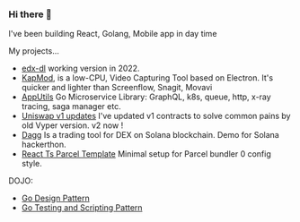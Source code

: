 ### Hi there 👋

I've been building React, Golang, Mobile app in day time

My projects...
- [edx-dl](https://github.com/ilovejs/edx-dl-2022) working version in 2022.
- [KapMod](https://github.com/ilovejs/KapMod), is a low-CPU, Video Capturing Tool based on Electron. It's quicker and lighter than Screenflow, Snagit, Movavi
- [AppUtils](https://github.com/HelloSundayMorning/apputils) Go Microservice Library: GraphQL, k8s, queue, http, x-ray tracing, saga manager etc.
- [Uniswap v1 updates](https://github.com/ilovejs/uniswap-v1-mz) I've updated v1 contracts to solve common pains by old Vyper version. v2 now !
- [Dagg](https://app.daggtrade.com/) Is a trading tool for DEX on Solana blockchain. Demo for Solana hackerthon.
- [React Ts Parcel Template](https://github.com/ilovejs/react-ts-parcel) Minimal setup for Parcel bundler 0 config style.

DOJO:
- [Go Design Pattern](https://github.com/ilovejs/golang-design-pattern)
- [Go Testing and Scripting Pattern](https://github.com/ilovejs/mock-the-fck)

<!--
**ilovejs/ilovejs** is a ✨ _special_ ✨ repository because its `README.md` (this file) appears on your GitHub profile.

Here are some ideas to get you started:

- 🔭 I’m currently working on ...
- 🌱 I’m currently learning ...
- 👯 I’m looking to collaborate on ...
- 🤔 I’m looking for help with ...
- 💬 Ask me about ...
- 📫 How to reach me: ...
- 😄 Pronouns: ...
- ⚡ Fun fact: ...
-->
